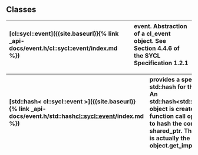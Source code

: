 ---
---
## Classes

| [cl::sycl::event]({{site.baseurl}}{% link _api-docs/event.h/cl::sycl::event/index.md %}) | event. Abstraction of a cl_event object. See Section 4.4.6 of the SYCL Specification 1.2.1  |
| :--- | :--- |


| [std::hash< cl::sycl::event >]({{site.baseurl}}{% link _api-docs/event.h/std::hash<cl::sycl::event>/index.md %}) | provides a specialization for std::hash for the buffer class. An std::hash<std::shared_ptr<...>> object is created and its function call operator is used to hash the contents of the shared_ptr. The returned hash is actually the result of (size_t) object.get_impl().get()  |
| :--- | :--- |

